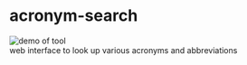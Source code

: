 # acronym-search
![demo of tool](https://raw.githubusercontent.com/my-webapps/acronym-search/master/.README_files/demo.gif)  
web interface to look up various acronyms and abbreviations
